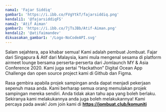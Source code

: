 ```yaml
---
nama1: 'Fajar Siddiq'
gambar1: 'https://i.ibb.co/FVgYtkT/fajarsiddiq.png'
kendali1: '@fajarsiddiqFS'
nama2: 'Atif Aiman'
gambar2: 'https://i.ibb.co/7jTsJBb/Atif-Aiman.png'
kendali2: '@atifaimandev'
dikuasakan_gambar1: '/Logo-NoCodeAPI.svg'
---
```


Salam sejahtera, apa khabar semua!  Kami adalah pembuat Jombuat. Fajar dari Singapura & Atif dari Malaysia, kami mula mengenal sesama di platform airmeet lounge bersama perserta-perserta dari Jomlaunch MY & Asia Conference 2020. Kami juga sertai “Hackathon” Digital Ocean App Challenge dan open source project kami di Github dan Figma.

Rasa gembira apabila projek sampingan anda dapat menjadi pekerjaan sepenuh masa anda. Kami berharap semua orang memulakan projek sampingan mereka sendiri. Anda tidak akan tahu apa yang boleh berlaku. Sekiranya kami melakukannya anda juga boleh melakukannya! Kami percaya pada awak! Jom join kami di **https://jombuat.club/komuniti**
